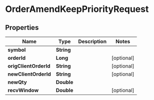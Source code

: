 

# OrderAmendKeepPriorityRequest


## Properties

| Name | Type | Description | Notes |
|------------ | ------------- | ------------- | -------------|
|**symbol** | **String** |  |  |
|**orderId** | **Long** |  |  [optional] |
|**origClientOrderId** | **String** |  |  [optional] |
|**newClientOrderId** | **String** |  |  [optional] |
|**newQty** | **Double** |  |  |
|**recvWindow** | **Double** |  |  [optional] |



